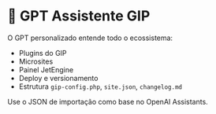 # 🤖 GPT Assistente GIP

O GPT personalizado entende todo o ecossistema:

- Plugins do GIP
- Microsites
- Painel JetEngine
- Deploy e versionamento
- Estrutura `gip-config.php`, `site.json`, `changelog.md`

Use o JSON de importação como base no OpenAI Assistants.